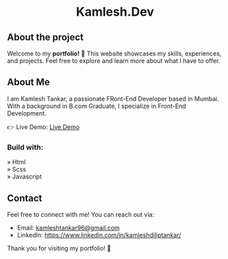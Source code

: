 <h1 align='center'>Kamlesh.Dev</h1>

<h2>About the project</h2>

<p>Welcome to my <b>portfolio!</b> 👋 This website showcases my skills, experiences, and projects. Feel free to explore and learn more about what I have to offer.</p>

## About Me

I am Kamlesh Tankar, a passionate FRont-End Developer based in Mumbai. With a background in B.com Graduate, I specialize in Front-End Development.

  👉 Live Demo: <a href='https://kamleshtankar.netlify.app/'>Live Demo</a>

<h3>Build with:</h3>

» Html <br>
» Scss <br>
» Javascript <br>

## Contact

Feel free to connect with me! You can reach out via:

- Email: kamleshtankar96@gmail.com
- LinkedIn: https://www.linkedin.com/in/kamleshdiliptankar/


Thank you for visiting my portfolio! 🚀

